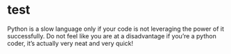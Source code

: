 # test

Python is a slow language only if your code is not leveraging the power of it successfully. Do not feel like you are at a disadvantage if you’re a python coder, it’s actually very neat and very quick!